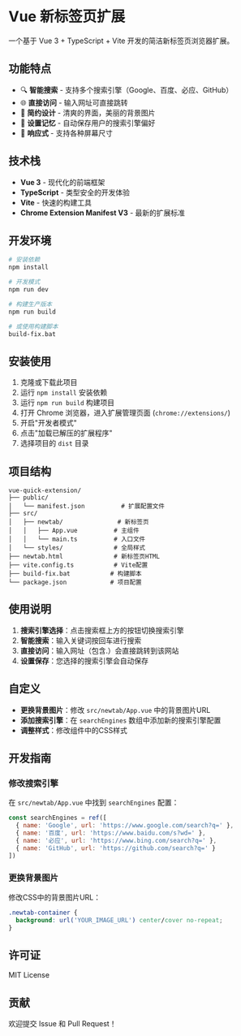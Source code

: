 # Vue 新标签页扩展

一个基于 Vue 3 + TypeScript + Vite 开发的简洁新标签页浏览器扩展。

## 功能特点

- 🔍 **智能搜索** - 支持多个搜索引擎（Google、百度、必应、GitHub）
- 🌐 **直接访问** - 输入网址可直接跳转
- 🎨 **简约设计** - 清爽的界面，美丽的背景图片
- 💾 **设置记忆** - 自动保存用户的搜索引擎偏好
- 📱 **响应式** - 支持各种屏幕尺寸

## 技术栈

- **Vue 3** - 现代化的前端框架
- **TypeScript** - 类型安全的开发体验
- **Vite** - 快速的构建工具
- **Chrome Extension Manifest V3** - 最新的扩展标准

## 开发环境

```bash
# 安装依赖
npm install

# 开发模式
npm run dev

# 构建生产版本
npm run build

# 或使用构建脚本
build-fix.bat
```

## 安装使用

1. 克隆或下载此项目
2. 运行 `npm install` 安装依赖
3. 运行 `npm run build` 构建项目
4. 打开 Chrome 浏览器，进入扩展管理页面 (`chrome://extensions/`)
5. 开启"开发者模式"
6. 点击"加载已解压的扩展程序"
7. 选择项目的 `dist` 目录

## 项目结构

```
vue-quick-extension/
├── public/
│   └── manifest.json          # 扩展配置文件
├── src/
│   ├── newtab/               # 新标签页
│   │   ├── App.vue          # 主组件
│   │   └── main.ts          # 入口文件
│   └── styles/              # 全局样式
├── newtab.html              # 新标签页HTML
├── vite.config.ts           # Vite配置
├── build-fix.bat           # 构建脚本
└── package.json            # 项目配置
```

## 使用说明

1. **搜索引擎选择**：点击搜索框上方的按钮切换搜索引擎
2. **智能搜索**：输入关键词按回车进行搜索
3. **直接访问**：输入网址（包含.）会直接跳转到该网站
4. **设置保存**：您选择的搜索引擎会自动保存

## 自定义

- **更换背景图片**：修改 `src/newtab/App.vue` 中的背景图片URL
- **添加搜索引擎**：在 `searchEngines` 数组中添加新的搜索引擎配置
- **调整样式**：修改组件中的CSS样式

## 开发指南

### 修改搜索引擎

在 `src/newtab/App.vue` 中找到 `searchEngines` 配置：

```javascript
const searchEngines = ref([
  { name: 'Google', url: 'https://www.google.com/search?q=' },
  { name: '百度', url: 'https://www.baidu.com/s?wd=' },
  { name: '必应', url: 'https://www.bing.com/search?q=' },
  { name: 'GitHub', url: 'https://github.com/search?q=' }
])
```

### 更换背景图片

修改CSS中的背景图片URL：

```css
.newtab-container {
  background: url('YOUR_IMAGE_URL') center/cover no-repeat;
}
```

## 许可证

MIT License

## 贡献

欢迎提交 Issue 和 Pull Request！ 
